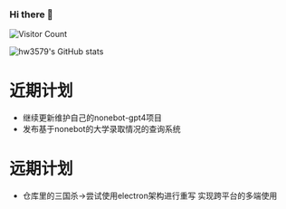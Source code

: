 ### Hi there 👋

![Visitor Count](https://profile-counter.glitch.me/hw3579/count.svg)

![hw3579's GitHub stats](https://github-readme-stats.vercel.app/api?username=hw3579&show_icons=true&theme=radical)






<!--
**hw3579/hw3579** is a ✨ _special_ ✨ repository because its `README.md` (this file) appears on your GitHub profile.

Here are some ideas to get you started:

- 🔭 I’m currently working on ...
- 🌱 I’m currently learning ...
- 👯 I’m looking to collaborate on ...
- 🤔 I’m looking for help with ...
- 💬 Ask me about ...
- 📫 How to reach me: ...
- 😄 Pronouns: ...
- ⚡ Fun fact: ...
-->


# 近期计划
- 继续更新维护自己的nonebot-gpt4项目
- 发布基于nonebot的大学录取情况的查询系统

# 远期计划
- 仓库里的三国杀->尝试使用electron架构进行重写 实现跨平台的多端使用